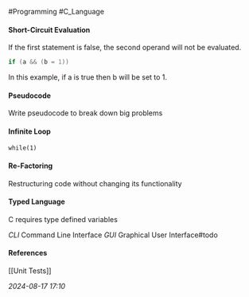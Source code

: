 #Programming #C_Language 

#### Short-Circuit Evaluation
If the first statement is false, the second operand will not be evaluated.

```C
if (a && (b = 1))
```

In this example, if a is true then b will be set to 1.
#### Pseudocode
Write pseudocode to break down big problems
#### Infinite Loop
`while(1)`
#### Re-Factoring
Restructuring code without changing its functionality
#### Typed Language
C requires type defined variables

_CLI_ Command Line Interface
_GUI_ Graphical User Interface#todo 


#### References
[[Unit Tests]]

_2024-08-17 17:10_